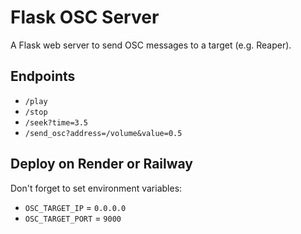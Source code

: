 # Flask OSC Server

A Flask web server to send OSC messages to a target (e.g. Reaper).

## Endpoints

- `/play`
- `/stop`
- `/seek?time=3.5`
- `/send_osc?address=/volume&value=0.5`

## Deploy on Render or Railway

Don't forget to set environment variables:

- `OSC_TARGET_IP` = `0.0.0.0`
- `OSC_TARGET_PORT` = `9000`
